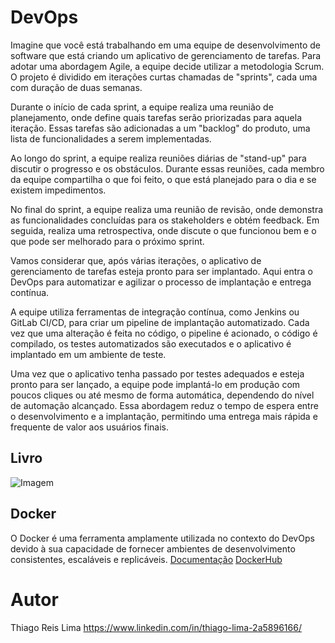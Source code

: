 # DevOps
  Imagine que você está trabalhando em uma equipe de desenvolvimento de software que está criando um aplicativo de gerenciamento de tarefas. Para adotar uma abordagem Agile, a equipe decide utilizar a metodologia Scrum. O projeto é dividido em iterações curtas chamadas de "sprints", cada uma com duração de duas semanas.

Durante o início de cada sprint, a equipe realiza uma reunião de planejamento, onde define quais tarefas serão priorizadas para aquela iteração. Essas tarefas são adicionadas a um "backlog" do produto, uma lista de funcionalidades a serem implementadas.

Ao longo do sprint, a equipe realiza reuniões diárias de "stand-up" para discutir o progresso e os obstáculos. Durante essas reuniões, cada membro da equipe compartilha o que foi feito, o que está planejado para o dia e se existem impedimentos.

No final do sprint, a equipe realiza uma reunião de revisão, onde demonstra as funcionalidades concluídas para os stakeholders e obtém feedback. Em seguida, realiza uma retrospectiva, onde discute o que funcionou bem e o que pode ser melhorado para o próximo sprint.

Vamos considerar que, após várias iterações, o aplicativo de gerenciamento de tarefas esteja pronto para ser implantado. Aqui entra o DevOps para automatizar e agilizar o processo de implantação e entrega contínua.

A equipe utiliza ferramentas de integração contínua, como Jenkins ou GitLab CI/CD, para criar um pipeline de implantação automatizado. Cada vez que uma alteração é feita no código, o pipeline é acionado, o código é compilado, os testes automatizados são executados e o aplicativo é implantado em um ambiente de teste.

Uma vez que o aplicativo tenha passado por testes adequados e esteja pronto para ser lançado, a equipe pode implantá-lo em produção com poucos cliques ou até mesmo de forma automática, dependendo do nível de automação alcançado. Essa abordagem reduz o tempo de espera entre o desenvolvimento e a implantação, permitindo uma entrega mais rápida e frequente de valor aos usuários finais.

## Livro
![Imagem](https://m.media-amazon.com/images/I/51+GkBTbmeL._SX351_BO1,204,203,200_.jpg)

## Docker
O Docker é uma ferramenta amplamente utilizada no contexto do DevOps devido à sua capacidade de fornecer ambientes de desenvolvimento consistentes, escaláveis e replicáveis.
[Documentação](https://docs.docker.com/)
[DockerHub](https://hub.docker.com/)

# Autor
Thiago Reis Lima
https://www.linkedin.com/in/thiago-lima-2a5896166/
